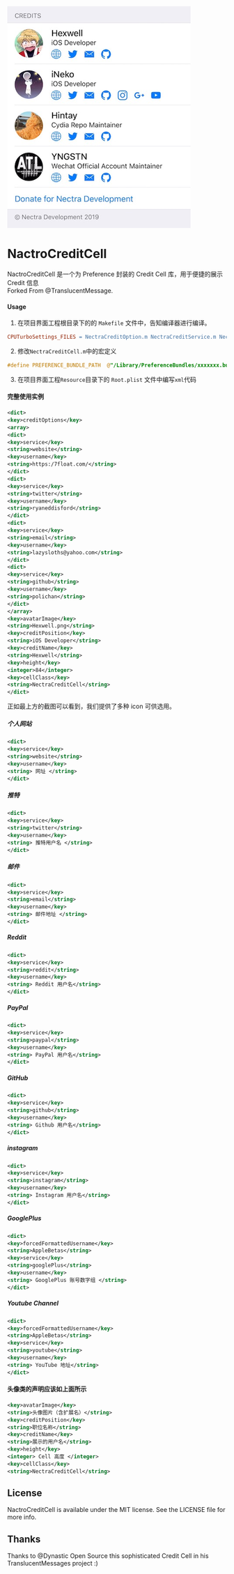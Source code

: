 <p >
  <img src="https://raw.githubusercontent.com/nactro/NactroCreditCell/master/Screenshots/1.JPG" alt="screenshot" title="screenshot">
</p>

# NactroCreditCell
NactroCreditCell 是一个为 Preference 封装的 Credit Cell 库，用于便捷的展示 Credit 信息
</br>
Forked From @TranslucentMessage.

#### Usage
1. 在项目界面工程根目录下的的 `Makefile` 文件中，告知编译器进行编译。
```makefile
CPUTurboSettings_FILES = NectraCreditOption.m NectraCreditService.m NectraCreditCell.m
```
2. 修改`NectraCreditCell.m`中的宏定义
```objective-c
#define PREFERENCE_BUNDLE_PATH  @"/Library/PreferenceBundles/xxxxxxx.bundle"
```
3. 在项目界面工程`Resource`目录下的 `Root.plist` 文件中编写`xml`代码

#### 完整使用实例
```xml
<dict>
<key>creditOptions</key>
<array>
<dict>
<key>service</key>
<string>website</string>
<key>username</key>
<string>https:/7float.com/</string>
</dict>
<dict>
<key>service</key>
<string>twitter</string>
<key>username</key>
<string>ryaneddisford</string>
</dict>
<dict>
<key>service</key>
<string>email</string>
<key>username</key>
<string>lazysloths@yahoo.com</string>
</dict>
<dict>
<key>service</key>
<string>github</string>
<key>username</key>
<string>polichan</string>
</dict>
</array>
<key>avatarImage</key>
<string>Hexwell.png</string>
<key>creditPosition</key>
<string>iOS Developer</string>
<key>creditName</key>
<string>Hexwell</string>
<key>height</key>
<integer>84</integer>
<key>cellClass</key>
<string>NectraCreditCell</string>
</dict>
```
正如最上方的截图可以看到，我们提供了多种 icon 可供选用。
##### 个人网站
```xml
<dict>
<key>service</key>
<string>website</string>
<key>username</key>
<string> 网址 </string>
</dict>
```
##### 推特
```xml
<dict>
<key>service</key>
<string>twitter</string>
<key>username</key>
<string> 推特用户名 </string>
</dict>
```
##### 邮件
```xml
<dict>
<key>service</key>
<string>email</string>
<key>username</key>
<string> 邮件地址 </string>
</dict>
```
##### Reddit
```xml
<dict>
<key>service</key>
<string>reddit</string>
<key>username</key>
<string> Reddit 用户名</string>
</dict>
```
##### PayPal
```xml
<dict>
<key>service</key>
<string>paypal</string>
<key>username</key>
<string> PayPal 用户名</string>
</dict>
```
##### GitHub
```xml
<dict>
<key>service</key>
<string>github</string>
<key>username</key>
<string> Github 用户名</string>
</dict>
```
##### instagram 
```xml
<dict>
<key>service</key>
<string>instagram</string>
<key>username</key>
<string> Instagram 用户名</string>
</dict>
```
##### GooglePlus
```xml
<dict>
<key>forcedFormattedUsername</key>
<string>AppleBetas</string>
<key>service</key>
<string>googlePlus</string>
<key>username</key>
<string> GooglePlus 账号数字组 </string>
</dict>
```
##### Youtube Channel
```xml
<dict>
<key>forcedFormattedUsername</key>
<string>AppleBetas</string>
<key>service</key>
<string>youtube</string>
<key>username</key>
<string> YouTube 地址</string>
</dict>
```

#### 头像类的声明应该如上面所示
```xml
<key>avatarImage</key>
<string>头像图片（含扩展名）</string>
<key>creditPosition</key>
<string>职位名称</string>
<key>creditName</key>
<string>展示的用户名</string>
<key>height</key>
<integer> Cell 高度 </integer>
<key>cellClass</key>
<string>NectraCreditCell</string>
```

## License
NactroCreditCell is available under the MIT license. See the LICENSE file for more info.

## Thanks
Thanks to @Dynastic Open Source this sophisticated Credit Cell in his TranslucentMessages project :)
